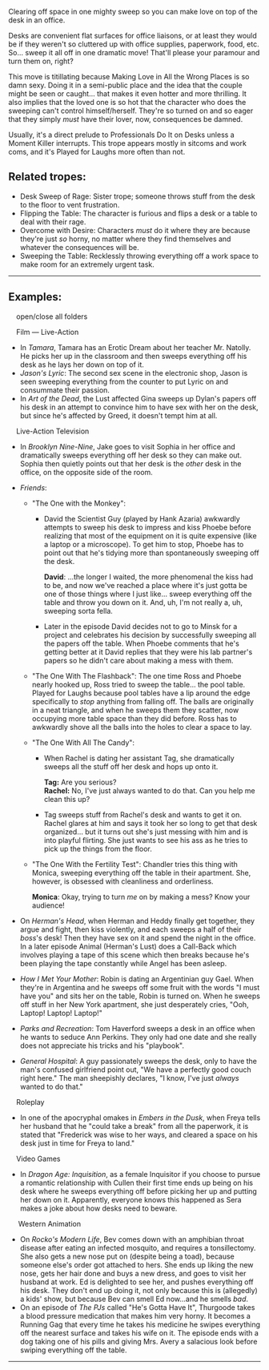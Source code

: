 Clearing off space in one mighty sweep so you can make love on top of the desk in an office.

Desks are convenient flat surfaces for office liaisons, or at least they would be if they weren't so cluttered up with office supplies, paperwork, food, etc. So... sweep it all off in one dramatic move! That'll please your paramour and turn them on, right?

This move is titillating because Making Love in All the Wrong Places is so damn sexy. Doing it in a semi-public place and the idea that the couple might be seen or caught... that makes it even hotter and more thrilling. It also implies that the loved one is so hot that the character who does the sweeping can't control himself/herself. They're so turned on and so eager that they simply _must_ have their lover, now, consequences be damned.

Usually, it's a direct prelude to Professionals Do It on Desks unless a Moment Killer interrupts. This trope appears mostly in sitcoms and work coms, and it's Played for Laughs more often than not.

## Related tropes:

-   Desk Sweep of Rage: Sister trope; someone throws stuff from the desk to the floor to vent frustration.
-   Flipping the Table: The character is furious and flips a desk or a table to deal with their rage.
-   Overcome with Desire: Characters _must_ do it where they are because they're just _so_ horny, no matter where they find themselves and whatever the consequences will be.
-   Sweeping the Table: Recklessly throwing everything off a work space to make room for an extremely urgent task.

___

## Examples:

    open/close all folders 

    Film — Live-Action 

-   In _Tamara_, Tamara has an Erotic Dream about her teacher Mr. Natolly. He picks her up in the classroom and then sweeps everything off his desk as he lays her down on top of it.
-   _Jason's Lyric_: The second sex scene in the electronic shop, Jason is seen sweeping everything from the counter to put Lyric on and consummate their passion.
-   In _Art of the Dead_, the Lust affected Gina sweeps up Dylan's papers off his desk in an attempt to convince him to have sex with her on the desk, but since he's affected by Greed, it doesn't tempt him at all.

    Live-Action Television 

-   In _Brooklyn Nine-Nine_, Jake goes to visit Sophia in her office and dramatically sweeps everything off her desk so they can make out. Sophia then quietly points out that her desk is the _other_ desk in the office, on the opposite side of the room.
-   _Friends_:
    -   "The One with the Monkey":
        -   David the Scientist Guy (played by Hank Azaria) awkwardly attempts to sweep his desk to impress and kiss Phoebe before realizing that most of the equipment on it is quite expensive (like a laptop or a microscope). To get him to stop, Phoebe has to point out that he's tidying more than spontaneously sweeping off the desk.
            
            **David**: ...the longer I waited, the more phenomenal the kiss had to be, and now we've reached a place where it's just gotta be one of those things where I just like... sweep everything off the table and throw you down on it. And, uh, I'm not really a, uh, sweeping sorta fella.
            
        -   Later in the episode David decides not to go to Minsk for a project and celebrates his decision by successfully sweeping all the papers off the table. When Phoebe comments that he's getting better at it David replies that they were his lab partner's papers so he didn't care about making a mess with them.
    -   "The One With The Flashback": The one time Ross and Phoebe nearly hooked up, Ross tried to sweep the table... the pool table. Played for Laughs because pool tables have a lip around the edge specifically to _stop_ anything from falling off. The balls are originally in a neat triangle, and when he sweeps them they scatter, now occupying more table space than they did before. Ross has to awkwardly shove all the balls into the holes to clear a space to lay.
    -   "The One With All The Candy":
        -   When Rachel is dating her assistant Tag, she dramatically sweeps all the stuff off her desk and hops up onto it.
            
            **Tag:** Are you serious?  
            **Rachel:** No, I've just always wanted to do that. Can you help me clean this up?
            
        -   Tag sweeps stuff from Rachel's desk and wants to get it on. Rachel glares at him and says it took her so long to get that desk organized... but it turns out she's just messing with him and is into playful flirting. She just wants to see his ass as he tries to pick up the things from the floor.
    -   "The One With the Fertility Test": Chandler tries this thing with Monica, sweeping everything off the table in their apartment. She, however, is obsessed with cleanliness and orderliness.
        
        **Monica**: Okay, trying to turn _me_ on by making a mess? Know your audience!
        
-   On _Herman's Head_, when Herman and Heddy finally get together, they argue and fight, then kiss violently, and each sweeps a half of their _boss_'s desk! Then they have sex on it and spend the night in the office. In a later episode Animal (Herman's Lust) does a Call-Back which involves playing a tape of this scene which then breaks because he's been playing the tape constantly while Angel has been asleep.
-   _How I Met Your Mother_: Robin is dating an Argentinian guy Gael. When they're in Argentina and he sweeps off some fruit with the words "I must have you" and sits her on the table, Robin is turned on. When he sweeps off stuff in her New York apartment, she just desperately cries, "Ooh, Laptop! Laptop! Laptop!"
-   _Parks and Recreation_: Tom Haverford sweeps a desk in an office when he wants to seduce Ann Perkins. They only had one date and she really does not appreciate his tricks and his "playbook".
-   _General Hospital_: A guy passionately sweeps the desk, only to have the man's confused girlfriend point out, "We have a perfectly good couch right here." The man sheepishly declares, "I know, I've just _always_ wanted to do that."

    Roleplay 

-   In one of the apocryphal omakes in _Embers in the Dusk_, when Freya tells her husband that he "could take a break" from all the paperwork, it is stated that "Frederick was wise to her ways, and cleared a space on his desk just in time for Freya to land."

    Video Games 

-   In _Dragon Age: Inquisition_, as a female Inquisitor if you choose to pursue a romantic relationship with Cullen their first time ends up being on his desk where he sweeps everything off before picking her up and putting her down on it. Apparently, everyone knows this happened as Sera makes a joke about how desks need to beware.

     Western Animation 

-   On _Rocko's Modern Life_, Bev comes down with an amphibian throat disease after eating an infected mosquito, and requires a tonsillectomy. She also gets a new nose put on (despite being a toad), because someone else's order got attached to hers. She ends up liking the new nose, gets her hair done and buys a new dress, and goes to visit her husband at work. Ed is delighted to see her, and pushes everything off his desk. They don't end up doing it, not only because this is (allegedly) a kids' show, but because Bev can smell Ed now...and he smells _bad_.
-   On an episode of _The PJs_ called "He's Gotta Have It", Thurgoode takes a blood pressure medication that makes him very horny. It becomes a Running Gag that every time he takes his medicine he swipes everything off the nearest surface and takes his wife on it. The episode ends with a dog taking one of his pills and giving Mrs. Avery a salacious look before swiping everything off the table.

___